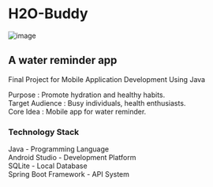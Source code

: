 # H2O-Buddy

![image](https://github.com/user-attachments/assets/c5392d53-d6e3-4d94-83b7-e57e8f1f9bd8)

## A water reminder app
Final Project for Mobile Application Development Using Java

Purpose : Promote hydration and healthy habits.<br>
Target Audience : Busy individuals, health enthusiasts.<br>
Core Idea : Mobile app for water reminder.<br>

### Technology Stack
Java - Programming Language<br>
Android Studio - Development Platform<br>
SQLite - Local Database<br>
Spring Boot Framework - API System<br>






